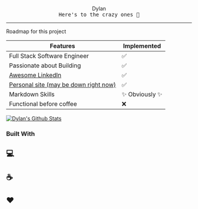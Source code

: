 <p align='center'>
    Dylan
    <br>
    <samp>
    Here's to the crazy ones 🍺
    </samp>
</p>

---


Roadmap for this project

| Features | Implemented |
|----------|--------------|
| Full Stack Software Engineer | ✅ |
| Passionate about Building | ✅ |
| [Awesome LinkedIn](https://www.linkedin.com/in/dylan-finn-a36b9614b/) | ✅ |
| [Personal site (may be down right now)](https://dylanfinn.dev) | ✅ |
| Markdown Skills | ✨ Obviously ✨ |
| Functional before coffee | ❌ | 


[![Dylan's Github Stats](https://github-readme-stats.vercel.app/api?username=dy-fi&hide=prs&show_icons=true&title_color=fff&icon_color=79ff97&text_color=9f9f9f&bg_color=151515)](https://github.com/anuraghazra/github-readme-stats)

### Built With
## 💻
## ☕️ 
## ❤️
